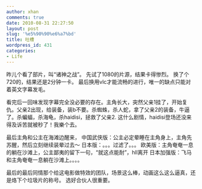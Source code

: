 ```yaml
---
author: xhan
comments: true
date: 2010-08-31 22:27:50
layout: post
slug: '%e5%90%90%e6%a7%bd'
title: 吐槽
wordpress_id: 431
categories:
- Life
---
```


昨儿个看了部片，叫“诸神之战”。
先试了1080的片源，结果卡得惨烈。
换了个720的，结果还是2分钟一卡。
最后换用vlc才能流畅的进行，唯一的缺点只能对着英文字幕发毛。
<!-- more -->
看完后一回味发现字幕完全没必要的存在。主角长大，突然父亲1挂了，开始复仇。父亲2出现，给装备，装b不要。杀蜘蛛，杀人蛇，拿了父亲2的装备，牛逼了。杀蝙蝠，杀海龟，杀haidisi，拯救了父亲2.
这什么剧情，haidisi登场还没来得及诉苦就被秒了！我樂个去。

最后主角和公主在海滩边醒来，
中国武侠版：公主必定晕睡在主角身上，主角先苏醒，然后立刻继续装晕过去～
日本版：。。。过滤了。。。
欧美版：主角奄奄一息的躺在沙滩上，公主鄙夷的留下一句，“就这点能耐”，hll离开
日本加强版：飞马和主角奄奄一息躺在沙滩上。。。。

最后的最后同情那个给这电影做特效的团队，场景这么棒，动画这么这么逼真，还是烙下个垃圾片的称号。
选好合伙人很重要。

